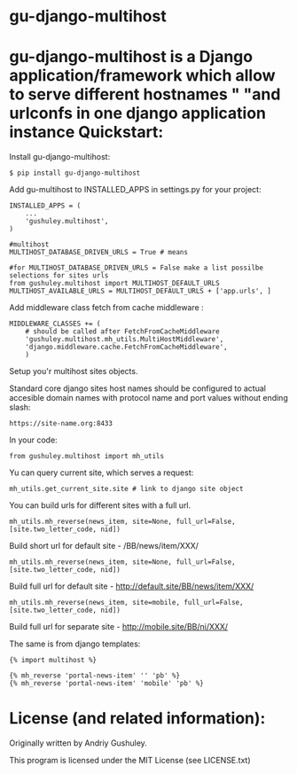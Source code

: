 gu-django-multihost
===

**gu-django-multihost** is a Django application/framework which allow to serve different hostnames "
                  "and urlconfs in one django application instance
Quickstart:
===

Install gu-django-multihost:

    $ pip install gu-django-multihost

Add gu-multihost to INSTALLED_APPS in settings.py for your project:

    INSTALLED_APPS = (
        ...
        'gushuley.multihost',
    )

    #multihost
    MULTIHOST_DATABASE_DRIVEN_URLS = True # means

    #for MULTIHOST_DATABASE_DRIVEN_URLS = False make a list possilbe selections for sites urls
    from gushuley.multihost import MULTIHOST_DEFAULT_URLS
    MULTIHOST_AVAILABLE_URLS = MULTIHOST_DEFAULT_URLS + ['app.urls', ]

Add middleware class fetch from cache middleware :

    MIDDLEWARE_CLASSES += (
        # should be called after FetchFromCacheMiddleware
        'gushuley.multihost.mh_utils.MultiHostMiddleware',
        'django.middleware.cache.FetchFromCacheMiddleware',
        )

Setup you'r multihost sites objects.

Standard core django sites host names should be configured to actual accesible domain names with protocol name and port values without ending slash:

    https://site-name.org:8433

In your code:

    from gushuley.multihost import mh_utils

Yu can query current site, which serves a request:

    mh_utils.get_current_site.site # link to django site object

You can build urls for different sites with a full url.

    mh_utils.mh_reverse(news_item, site=None, full_url=False, [site.two_letter_code, nid])

Build short url for default site - /BB/news/item/XXX/

    mh_utils.mh_reverse(news_item, site=None, full_url=False, [site.two_letter_code, nid])

Build full url for default site - http://default.site/BB/news/item/XXX/

    mh_utils.mh_reverse(news_item, site=mobile, full_url=False, [site.two_letter_code, nid])

Build full url for separate site - http://mobile.site/BB/ni/XXX/

The same is from django templates:

    {% import multihost %}

    {% mh_reverse 'portal-news-item' '' 'pb' %}
    {% mh_reverse 'portal-news-item' 'mobile' 'pb' %}

License (and related information):
===
Originally written by Andriy Gushuley.

This program is licensed under the MIT License (see LICENSE.txt)